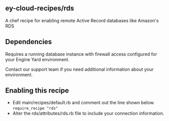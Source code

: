 ey-cloud-recipes/rds
------------------------------------------------------------------------------

A chef recipe for enabling remote Active Record databases like Amazon's RDS

Dependencies
--------------------------

Requires a running database instance with firewall access configured for
your Engine Yard environment.

Contact our support team if you need additional information about your environment.

Enabling this recipe
---------------------------

* Edit main/recipes/default.rb and comment out the line shown below.
``require_recipe "rds"``
* Alter the rds/attributes/rds.rb file to include your connection
  information.
